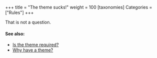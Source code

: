 +++
title = "The theme sucks!"
weight = 100
[taxonomies]
Categories = ["Rules"]
+++

That is not a question.


#### See also:
* [Is the theme required?](/resources/questions/is-the-theme-required/)
* [Why have a theme?](/resources/questions/why-have-a-theme/)
